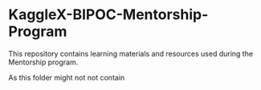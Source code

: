 # KaggleX-BIPOC-Mentorship-Program
This repository contains learning materials and resources used during the Mentorship program.

As this folder might not not contain
